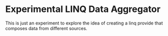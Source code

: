 # Experimental LINQ Data Aggregator

This is just an experiment to explore the idea of creating a linq provide that composes data from different sources.